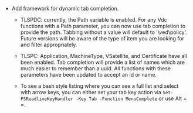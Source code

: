 - Add framework for dynamic tab completion.

  - TLSPDC: currently, the Path variable is enabled. For any Vdc functions with a Path parameter, you can now use tab completion to provide the path. Tabbing without a value will default to '\ved\policy'. Future versions will be aware of the type of item you are looking for and filter appropriately.

  - TLSPC: Application, MachineType, VSatellite, and Certificate have all been enabled. Tab completion will provide a list of names which are much easier to remember than a uuid. All functions with these parameters have been updated to accept an id or name.

  - To see a bash style listing where you can see a full list and select with arrow keys, you can either set your tab key action via `Set-PSReadlineKeyHandler -Key Tab -Function MenuComplete` or use Alt + =.
